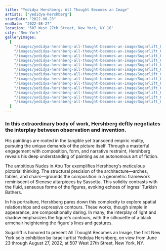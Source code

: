 ```yaml
---
title: "Yedidya Hershberg: All Thought Becomes an Image"
artists: ["yedidya-hershberg"]
startDate: "2022-06-23"
endDate: "2022-08-27"
location: "507 West 27th Street, New York, NY 10"
city: "New York"
galleryImages:
  [
    "/images/yedidya-hershberg-all-thought-becomes-an-image/Sugarlift_Gallery_Yedidya_Hershberg_All_Thought_Becomes_An_Image_1.jpg",
    "/images/yedidya-hershberg-all-thought-becomes-an-image/Sugarlift_Gallery_Yedidya_Hershberg_All_Thought_Becomes_An_Image_2.jpg",
    "/images/yedidya-hershberg-all-thought-becomes-an-image/Sugarlift_Gallery_Yedidya_Hershberg_All_Thought_Becomes_An_Image_3.jpg",
    "/images/yedidya-hershberg-all-thought-becomes-an-image/Sugarlift_Gallery_Yedidya_Hershberg_All_Thought_Becomes_An_Image_4.jpg",
    "/images/yedidya-hershberg-all-thought-becomes-an-image/Sugarlift_Gallery_Yedidya_Hershberg_All_Thought_Becomes_An_Image_7.jpg",
    "/images/yedidya-hershberg-all-thought-becomes-an-image/Sugarlift_Gallery_Yedidya_Hershberg_All_Thought_Becomes_An_Image_9.jpg",
    "/images/yedidya-hershberg-all-thought-becomes-an-image/Sugarlift_Gallery_Yedidya_Hershberg_All_Thought_Becomes_An_Image_10.jpg",
    "/images/yedidya-hershberg-all-thought-becomes-an-image/Sugarlift_Gallery_Yedidya_Hershberg_All_Thought_Becomes_An_Image_11.jpg",
    "/images/yedidya-hershberg-all-thought-becomes-an-image/Sugarlift_Gallery_Yedidya_Hershberg_All_Thought_Becomes_An_Image_12.jpg",
    "/images/yedidya-hershberg-all-thought-becomes-an-image/Sugarlift_Gallery_Yedidya_Hershberg_All_Thought_Becomes_An_Image_13.jpg",
    "/images/yedidya-hershberg-all-thought-becomes-an-image/Sugarlift_Gallery_Yedidya_Hershberg_All_Thought_Becomes_An_Image_14.jpg",
    "/images/yedidya-hershberg-all-thought-becomes-an-image/Sugarlift_Gallery_Yedidya_Hershberg_All_Thought_Becomes_An_Image_15.jpg",
    "/images/yedidya-hershberg-all-thought-becomes-an-image/Sugarlift_Gallery_Yedidya_Hershberg_All_Thought_Becomes_An_Image_16.jpg",
  ]
---
```


### In this extraordinary body of work, Hershberg deftly negotiates the interplay between observation and invention.

His paintings are rooted in the tangible yet transcend empiric reality, pursuing the unique demands of the picture itself. Through a masterful engagement with composition, form, and narrative restraint, Hershberg reveals his deep understanding of painting as an autonomous art of fiction.

The ambitious Nudes in Abu Tor exemplifies Hershberg's meticulous pictorial thinking. The structural precision of the architecture—arches, tables, and chairs—grounds the composition in a geometric framework reminiscent of Sienese altarpieces by Sassetta. This solidity contrasts with the fluid, sensuous forms of the figures, evoking echoes of Ingres' Turkish Bathers.

In his portraiture, Hershberg pares down this complexity to explore spatial relationships and expressive contours. These works, though simple in appearance, are compositionally daring. In many, the interplay of light and shadow emphasizes the figure's contours, with the silhouette of a black armchair heightening the figure's lines and gestures.

Sugarlift is honored to present All Thought Becomes an Image, the first New York solo exhibition by Israeli artist Yedidya Hershberg, on view from June 23 through August 27, 2022, at 507 West 27th Street, New York, NY.
